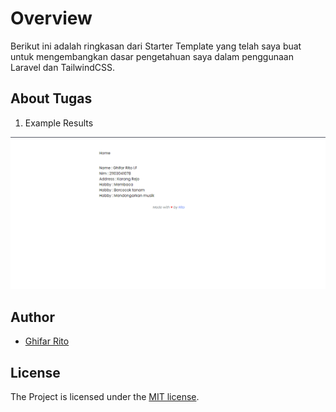 # Overview

Berikut ini adalah ringkasan dari Starter Template yang telah saya buat untuk mengembangkan dasar pengetahuan saya dalam penggunaan Laravel dan TailwindCSS.

## About Tugas

1. Example Results

![Results](./public/img/example-template.png)

## Author

-   [Ghifar Rito]()

## License

The Project is licensed under the [MIT license](https://opensource.org/licenses/MIT).
